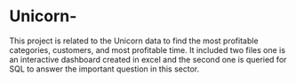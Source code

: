 # Unicorn-
This project is related to the Unicorn data to find the most profitable categories, customers, and most profitable time.
It included two files one is an interactive dashboard created in excel and the second one is queried for SQL to answer the important question in this sector.
